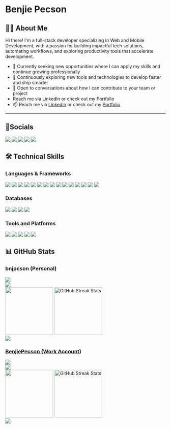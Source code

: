 
# Benjie Pecson

## 🧑‍💻 About Me
Hi there! I'm a full-stack developer specializing in Web and Mobile Development, with a passion for building impactful tech solutions, automating workflows, and exploring productivity tools that accelerate development.
- 🔭 Currently seeking new opportunities where I can apply my skills and continue growing professionally
- 🌱 Continuously exploring new tools and technologies to develop faster and ship smarter
- 💬 Open to conversations about how I can contribute to your team or project
- Reach me via LinkedIn or check out my Portfolio
- 📫 Reach me via [LinkedIn](https://www.linkedin.com/in/bnjpcson/) or check out my  [Portfolio](https://bnjpcson.vercel.app/)
---
## 🔗Socials
<section>
<a href="https://www.linkedin.com/in/bnjpcson/">
    <img src="https://img.shields.io/badge/LinkedIn-blue?style=for-the-badge" />
</a>
<a href="https://bnjpcson.vercel.app/">
    <img src="https://img.shields.io/badge/Portfolio-green?style=for-the-badge" />
</a>
<a href="mailto:pecsonbenjiea@gmail.com">
    <img src="https://img.shields.io/badge/GMAIL-orange?style=for-the-badge" />
</a>
<a href="https://www.facebook.com/bnjpcson">
    <img src="https://img.shields.io/badge/Facebook-blue?style=for-the-badge" />
</a>
<a href="https://www.instagram.com/bnjpcson/">
    <img src="https://img.shields.io/badge/Instagram-d62976?style=for-the-badge" />
</a>
</section>

## 🛠️ Technical Skills
### Languages & Frameworks
<section>
<img src="https://img.shields.io/badge/-HTML5-orange?style=for-the-badge&logo=html5" />
<img src="https://img.shields.io/badge/-CSS3-blue?style=for-the-badge&logo=css3" />
<img src="https://img.shields.io/badge/-JavaScript-yellow?style=for-the-badge&logo=javascript" />
<img src="https://img.shields.io/badge/-PHP-purple?style=for-the-badge&logo=php" />
<img src="https://img.shields.io/badge/-C%23-239120?style=for-the-badge&logo=c-sharp" />
<img src="https://img.shields.io/badge/-Laravel-red?style=for-the-badge&logo=laravel" />
<img src="https://img.shields.io/badge/-VueJS-4FC08D?style=for-the-badge&logo=vue.js" />
<img src="https://img.shields.io/badge/-Vuetify-1867C0?style=for-the-badge&logo=vuetify" />
<img src="https://img.shields.io/badge/-React-61DAFB?style=for-the-badge&logo=react" />
<img src="https://img.shields.io/badge/-NodeJS-339933?style=for-the-badge&logo=node.js" />
<img src="https://img.shields.io/badge/-ExpressJS-black?style=for-the-badge&logo=express" />
<img src="https://img.shields.io/badge/-Redux_Toolkit-764ABC?style=for-the-badge&logo=redux" />
<img src="https://img.shields.io/badge/-Flutter-02569B?style=for-the-badge&logo=flutter" />
<img src="https://img.shields.io/badge/-ASP.NET-512BD4?style=for-the-badge&logo=dotnet" />
<img src="https://img.shields.io/badge/-Google_Apps_Script-4285F4?style=for-the-badge&logo=google" />
</section>

### Databases
<section>
<img src="https://img.shields.io/badge/-Firebase-yellow?style=for-the-badge&logo=firebase" />
<img src="https://img.shields.io/badge/-MySQL-blue?style=for-the-badge&logo=mysql" />
<img src="https://img.shields.io/badge/-PostgreSQL-blue?style=for-the-badge&logo=postgresql" />
<img src="https://img.shields.io/badge/-MSSQL-blue?style=for-the-badge&logo=mssql" />
<section/>

### Tools and Platforms
<section>
<img src="https://img.shields.io/badge/-Git-F05032?style=for-the-badge&logo=git" />
<img src="https://img.shields.io/badge/-REST_API-6DB33F?style=for-the-badge&logo=postman" />
<img src="https://img.shields.io/badge/-API_Testing-orange?style=for-the-badge&logo=postman" />
<img src="https://img.shields.io/badge/-Windows_Forms-0078D6?style=for-the-badge&logo=windows" />
<img src="https://img.shields.io/badge/-Google_Workspace-4285F4?style=for-the-badge&logo=google" />
</section>


## 📊 GitHub Stats
<section>

### bnjpcson (Personal)
<div>
   <img src="https://komarev.com/ghpvc/?username=bnjpcson&color=blue" />
</div>

<img src="https://github-profile-trophy.vercel.app/?username=bnjpcson" />

<div>
    <img src="https://github-readme-stats-mu-nine-74.vercel.app/api?username=bnjpcson&show_icons=true&theme=radical"  height="150px"/>
    <img src="https://github-readme-streak-stats.herokuapp.com/?user=bnjpcson&theme=radical"  height="150px" alt="GitHub Streak Stats"/>
</div>

<img src="https://github-readme-stats.vercel.app/api/top-langs/?username=bnjpcson&layout=compact&theme=radical" />
</section>

<section>

### <a href="https://github.com/BenjiePecson">BenjiePecson (Work Account)</a>
<div>
   <img src="https://komarev.com/ghpvc/?username=BenjiePecson&color=blue" />
</div>

<img src="https://github-profile-trophy.vercel.app/?username=BenjiePecson" />

<div>
    <img src="https://github-readme-stats-mu-nine-74.vercel.app/api?username=BenjiePecson&show_icons=true&theme=radical"  height="150px"/>
    <img src="https://github-readme-streak-stats.herokuapp.com/?user=BenjiePecson&theme=radical"  height="150px" alt="GitHub Streak Stats"/>
</div>
<img src="https://github-readme-stats.vercel.app/api/top-langs/?username=BenjiePecson&layout=compact&theme=radical" />
</section>
